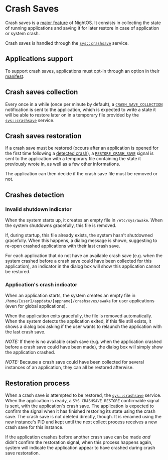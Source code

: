 # Crash Saves

Crash saves is a [major feature](../features/crash-saves.md) of NightOS. It consists in collecting the state of running applications and saving it for later restore in case of application or system crash.

Crash saves is handled through the [`sys::crashsave`](../specs/services/system/crashsave.md) service.

## Applications support

To support crash saves, applications must opt-in through an option in their [manifest](applications.md#application-manifest).

## Crash saves collection

Every once in a while (once per minute by default), a [`CRASH_SAVE_COLLECTION`](services/system/crashsave.md#0x0100-crash_save_collection) notification is sent to the application, which is expected to write a state it will be able to restore later on in a temporary file provided by the [`sys::crashsave`](../features/crash-saves.md) service.

## Crash saves restoration

If a crash save must be restored (occurs after an application is opened for the first time following a [detected crash](#crashes-detection)), a [`RESTORE_CRASH_SAVE`](services/system/crashsave.md#0x0200-restore_crash_save) signal is sent to the application with a temporary file containing the state it previously wrote in, as well as a few other informations.

The application can then decide if the crash save file must be removed or not.

## Crashes detection

### Invalid shutdown indicator

When the system starts up, it creates an empty file in `/etc/sys/awake`.
When the system shutdowns gracefully, this file is removed.

If, during startup, this file already exists, the system hasn't shutdowned gracefully.
When this happens, a dialog message is shown, suggesting to re-open crashed applications with their last crash save.

For each application that do not have an available crash save (e.g. when the system crashed before a crash save could have been collected for this application), an indicator in the dialog box will show this application cannot be restored.

### Application's crash indicator

When an application starts, the system creates an empty file in `/home/[user]/appdata/[appname]/crashsaves/awake` for user applications (even for global applications).

When the application exits gracefully, the file is removed automatically.
When the system detects the application exited, if this file still exists, it shows a dialog box asking if the user wants to relaunch the application with the last crash save.

_NOTE:_ If there is no available crash save (e.g. when the application crashed before a crash save could have been made), the dialog box will simply show the application crashed.

_NOTE:_ Because a crash save could have been collected for several instances of an application, they can all be restored afterwise.

## Restoration process

When a crash save is attempted to be restored, the [`sys::crashsave`](../specs/services/system/crashsave.md) service. When the application is ready, a `SYS_CRASHSAVE_RESTORE` confirmable signal is sent, with the application's crash save.
The application is expected to confirm the signal when it has finished restoring its state using the crash save.
The crash save is not deleted directly, though. It is renamed using the new instance's PID and kept until the next collect process receives a new crash save for this instance.

If the application crashes before another crash save can be made _and_ didn't confirm the restoration signal, when this process happens again, system will indicate the application appear to have crashed during crash save restoration.
